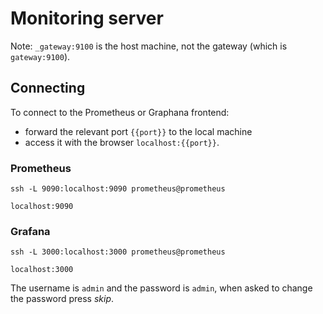 # Monitoring server

Note: ```_gateway:9100``` is the host machine, not the gateway (which is  ```gateway:9100```).

## Connecting

To connect to the Prometheus or Graphana frontend: 
- forward the relevant port ```{{port}}``` to the local machine
- access it with the browser ```localhost:{{port}}```.

### Prometheus

```
ssh -L 9090:localhost:9090 prometheus@prometheus
```

```
localhost:9090
```

### Grafana

```
ssh -L 3000:localhost:3000 prometheus@prometheus
```

```
localhost:3000
```

The username is ```admin``` and the password is ```admin```, when asked to change the password press *skip*.
